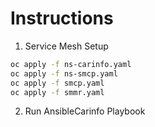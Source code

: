 # Instructions
1. Service Mesh Setup
```bash
oc apply -f ns-carinfo.yaml
oc apply -f ns-smcp.yaml
oc apply -f smcp.yaml
oc apply -f smmr.yaml
```
2. Run AnsibleCarinfo Playbook
